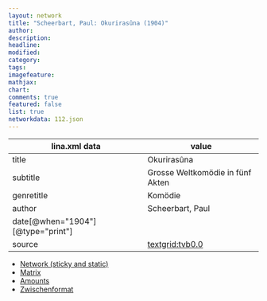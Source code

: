 ```yaml
---
layout: network
title: "Scheerbart, Paul: Okurirasûna (1904)"
author:
description:
headline:
modified:
category:
tags:
imagefeature: 
mathjax: 
chart: 
comments: true
featured: false
list: true
networkdata: 112.json
---
```

lina.xml data  | value
------------- | -------------
title|Okurirasûna
subtitle|Grosse Weltkomödie in fünf Akten
genretitle|Komödie
author|Scheerbart, Paul
date[@when="1904"][@type="print"]|
source|[textgrid:tvb0.0](https://textgridlab.org/1.0/tgcrud-public/rest/textgrid:tvb0.0/data)



* [Network (sticky and static)](/network112)
* [Matrix](/matrix112)
* [Amounts](/amounts112)
* [Zwischenformat](/lina112 )
